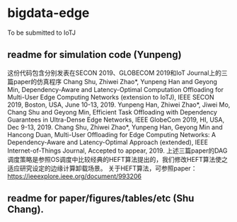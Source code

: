 # bigdata-edge
To be submitted to IoTJ

## readme for simulation code (Yunpeng)
这份代码包含分别发表在SECON 2019、GLOBECOM 2019和IoT Journal上的三篇paper的仿真程序
Chang Shu, Zhiwei Zhao*, Yunpeng Han and Geyong Min, Dependency-Aware and Latency-Optimal Computation Offloading for Multi-User Edge Computing Networks (extension to IoTJ), IEEE SECON 2019, Boston, USA, June 10-13, 2019.
Yunpeng Han, Zhiwei Zhao*, Jiwei Mo, Chang Shu and Geyong Min, Efficient Task Offloading with Dependency Guarantees in Ultra-Dense Edge Networks, IEEE GlobeCom 2019, HI, USA, Dec 9-13, 2019.
Chang Shu, Zhiwei Zhao*, Yunpeng Han, Geyong Min and Hancong Duan, Multi-User Offloading for Edge Computing Networks: A Dependency-Aware and Latency-Optimal Approach (extended), IEEE Internet-of-Things Journal, Accepted to appear, 2019.
上述三篇paper的DAG调度策略是参照OS调度中比较经典的HEFT算法提出的，我们修改HEFT算法使之适应研究设定的边缘计算卸载场景。
关于HEFT算法，可参照paper：https://ieeexplore.ieee.org/document/993206
## readme for paper/figures/tables/etc (Shu Chang).
